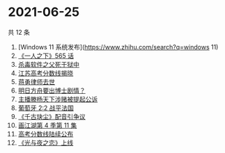 # 2021-06-25

共 12 条

<!-- BEGIN -->
<!-- 最后更新时间 Fri Jun 25 2021 17:05:50 GMT+0800 (China Standard Time) -->

1. [Windows 11 系统发布](https://www.zhihu.com/search?q=windows 11)
2. [《一人之下》565 话](https://www.zhihu.com/search?q=一人之下)
3. [杀毒软件之父死于狱中](https://www.zhihu.com/search?q=杀毒软件之父)
4. [江苏高考分数线揭晓](https://www.zhihu.com/search?q=江西高考)
5. [蒋勇律师去世](https://www.zhihu.com/search?q=蒋勇)
6. [明日方舟要出博士剧情？](https://www.zhihu.com/search?q=明日方舟)
7. [主播滕杨天下涉赌被提起公诉](https://www.zhihu.com/search?q=滕杨天下)
8. [葡萄牙 2:2 战平法国](https://www.zhihu.com/search?q=葡萄牙队)
9. [《千古玦尘》配音引争议](https://www.zhihu.com/search?q=千古玦尘配音)
10. [画江湖第 4 季第 11 集](https://www.zhihu.com/search?q=画江湖之不良人)
11. [高考分数线陆续公布](https://www.zhihu.com/search?q=高考分数线)
12. [《光与夜之恋》上线](https://www.zhihu.com/search?q=光与夜之恋)

<!-- END -->
